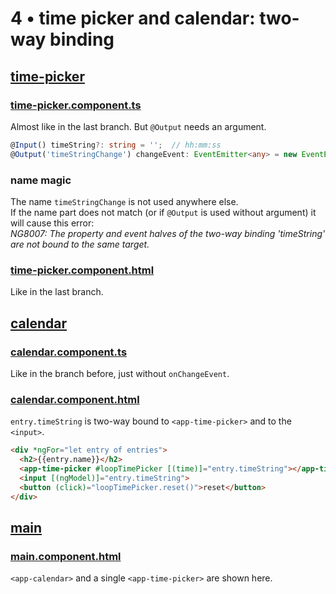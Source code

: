 # 4 &bull; time picker and calendar: two-way binding


## [time-picker](time-picker)

### [time-picker.component.ts](time-picker/time-picker.component.ts)

Almost like in the last branch. But `@Output` needs an argument.

```typescript
@Input() timeString?: string = '';  // hh:mm:ss
@Output('timeStringChange') changeEvent: EventEmitter<any> = new EventEmitter<string>();
```

### name magic

The name `timeStringChange` is not used anywhere else.<br>
If the name part does not match (or if `@Output` is used without argument) it will cause this error:<br>
*NG8007: The property and event halves of the two-way binding 'timeString' are not bound to the same target.*

### [time-picker.component.html](time-picker/time-picker.component.html)

Like in the last branch.


## [calendar](calendar)

### [calendar.component.ts](calendar/calendar.component.ts)

Like in the branch before, just without `onChangeEvent`.

### [calendar.component.html](calendar/calendar.component.html)

`entry.timeString` is two-way bound to `<app-time-picker>` and to the `<input>`.

```html
<div *ngFor="let entry of entries">
  <h2>{{entry.name}}</h2>
  <app-time-picker #loopTimePicker [(time)]="entry.timeString"></app-time-picker>
  <input [(ngModel)]="entry.timeString">
  <button (click)="loopTimePicker.reset()">reset</button>
</div>
```


## [main](main)

### [main.component.html](main/main.component.html)

`<app-calendar>` and a single `<app-time-picker>` are shown here.
